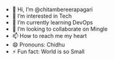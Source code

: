 - 👋 Hi, I’m @chitambereerapagari
- 👀 I’m interested in Tech
- 🌱 I’m currently learning DevOps
- 💞️ I’m looking to collaborate on Mingle
- 📫 How to reach me my heart
- 😄 Pronouns: Chidhu
- ⚡ Fun fact: World is so Small

<!---
chitambereerapagari/chitambereerapagari is a ✨ special ✨ repository because its `README.md` (this file) appears on your GitHub profile.
You can click the Preview link to take a look at your changes.
--->
